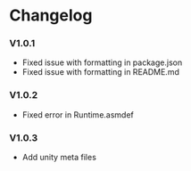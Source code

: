 # Changelog
### V1.0.1
* Fixed issue with formatting in package.json
* Fixed issue with formatting in README.md

### V1.0.2
* Fixed error in Runtime.asmdef

### V1.0.3
* Add unity meta files
